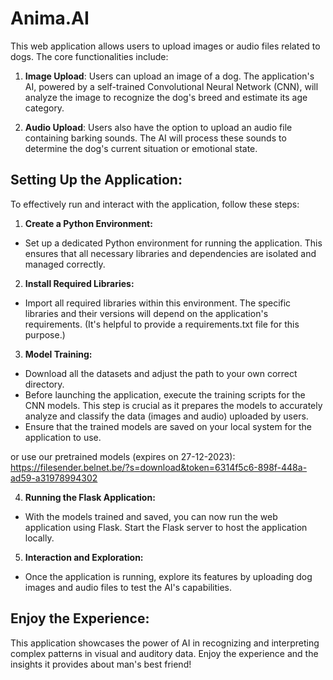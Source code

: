 # Anima.AI

This web application allows users to upload images or audio files related to dogs. The core functionalities include:

1. **Image Upload**: Users can upload an image of a dog. The application's AI, powered by a self-trained Convolutional Neural Network (CNN), will analyze the image to recognize the dog's breed and estimate its age category.

1. **Audio Upload**: Users also have the option to upload an audio file containing barking sounds. The AI will process these sounds to determine the dog's current situation or emotional state.

## Setting Up the Application:

To effectively run and interact with the application, follow these steps:

1. **Create a Python Environment:**

* Set up a dedicated Python environment for running the application. This ensures that all necessary libraries and dependencies are isolated and managed correctly.

2. **Install Required Libraries:**

* Import all required libraries within this environment. The specific libraries and their versions will depend on the application's requirements. (It's helpful to provide a requirements.txt file for this purpose.)

3. **Model Training:**

* Download all the datasets and adjust the path to your own correct directory.
* Before launching the application, execute the training scripts for the CNN models. This step is crucial as it prepares the models to accurately analyze and classify the data (images and audio) uploaded by users.
* Ensure that the trained models are saved on your local system for the application to use.

or use our pretrained models (expires on 27-12-2023): https://filesender.belnet.be/?s=download&token=6314f5c6-898f-448a-ad59-a31978994302

4. **Running the Flask Application:**

* With the models trained and saved, you can now run the web application using Flask. Start the Flask server to host the application locally.

5. **Interaction and Exploration:**

* Once the application is running, explore its features by uploading dog images and audio files to test the AI's capabilities.

## Enjoy the Experience:

This application showcases the power of AI in recognizing and interpreting complex patterns in visual and auditory data. Enjoy the experience and the insights it provides about man's best friend!
